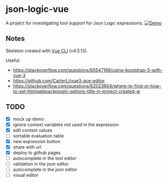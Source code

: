 # json-logic-vue

A project for investigating tool support for Json Logic expressions. [![Demo](https://img.shields.io/badge/-demo-blue)](https://mattsouth.github.io/json-logic-vue/?expr=!flag&context=%5B%7B%22name%22%3A%22flag%22%2C%22values%22%3A%5Bnull%2Cfalse%2Ctrue%5D%7D%5D)

## Notes

Skeleton created with [Vue CLI](https://cli.vuejs.org/) (v4.5.13).

Useful:

* https://stackoverflow.com/questions/65547199/using-bootstrap-5-with-vue-3
* https://github.com/CarterLi/vue3-ace-editor
* https://stackoverflow.com/questions/62023604/where-to-find-or-how-to-set-htmlwebpackplugin-options-title-in-project-created-w

## TODO

- [x] mock up demo
- [x] ignore context variables not used in the expression
- [x] edit context values
- [ ] sortable evaluation table
- [x] new expression button
- [x] share with url
- [x] deploy to github pages
- [ ] autocomplete in the text editor
- [ ] validation in the json editor
- [ ] autocomplete in the json editor
- [ ] visual editor

